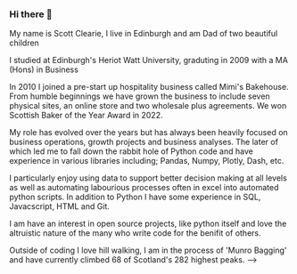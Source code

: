 ### Hi there 👋

My name is Scott Clearie, I live in Edinburgh and am Dad of two beautiful children 

I studied at Edinburgh's Heriot Watt University, graduting in 2009 with a MA (Hons) in Business

In 2010 I joined a pre-start up hospitality business called Mimi's Bakehouse. From humble beginnings we have grown the business to include seven physical sites, an online store and two wholesale plus agreements. We won Scottish Baker of the Year Award in 2022.

My role has evolved over the years but has always been heavily focused on business operations, growth projects and business analyses. The later of which led me to fall down the rabbit hole of Python code and have experience in various libraries including; Pandas, Numpy, Plotly, Dash, etc. 

I particularly enjoy using data to support better decision making at all levels as well as automating labourious processes often in excel into automated python scripts. In addition to Python I have some experience in SQL, Javacscript, HTML and Git. 

I am have an interest in open source projects, like python itself and love the altruistic nature of the many who write code for the benifit of others.

Outside of coding I love hill walking, I am in the process of 'Munro Bagging' and have currently climbed 68 of Scotland's 282 highest peaks.
-->
